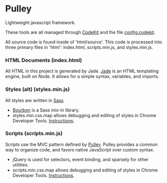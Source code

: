 Pulley
=====

Lightweight javascript framework.

These tools are all managed through [CodeKit](https://incident57.com/codekit/) and the file [config.codekit](https://github.com/keithguerin/pulley/blob/master/config.codekit).

All source code is found inside of 'html/source'. This code is processed into three primary files in 'html': index.html, scripts.min.js, and styles.min.js.

### HTML Documents (index.html)
All HTML in this project is generated by Jade. [Jade](http://jade-lang.com/) is an HTML templating engine, built on Node. It allows for a simple syntax, variables, and imports.

<!--
### Styles (styles.min.js)
All styles are written in [Stylus](http://learnboost.github.io/stylus/). Stylus is a CSS pre-processor with a minimal syntax.
* [Nib](http://visionmedia.github.io/nib/) is a Stylus mix-in library.
* styles.min.css.map allows debugging and editing of styles in Chrome Developer Tools (pending completion by the Stylus dev team).
-->

### Styles (alt) (styles.min.js)
All styles are written in [Sass](http://learnboost.github.io/stylus/).
* [Bourbon](http://bourbon.io/) is a Sass mix-in library.
* styles.min.css.map allows debugging and editing of styles in Chrome Developer Tools. [Instructions](https://developers.google.com/chrome-developer-tools/docs/css-preprocessors).

### Scripts (scripts.min.js)
Scripts use the MVC pattern defined by [Pulley](https://github.com/keithguerin/pulley). Pulley provides a common way to organize code, and favors native JavaScript over custom syntax.
* jQuery is used for selectors, event binding, and sparsely for other utilities.
* scripts.min.css.map allows debugging and editing of styles in Chrome Developer Tools. [Instructions](https://developers.google.com/chrome-developer-tools/docs/javascript-debugging).